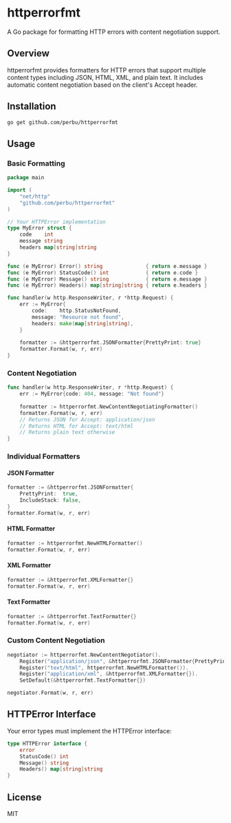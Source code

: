 # httperrorfmt

A Go package for formatting HTTP errors with content negotiation support.

## Overview

httperrorfmt provides formatters for HTTP errors that support multiple content types including JSON, HTML, XML, and plain text. It includes automatic content negotiation based on the client's Accept header.

## Installation

```bash
go get github.com/perbu/httperrorfmt
```

## Usage

### Basic Formatting

```go
package main

import (
    "net/http"
    "github.com/perbu/httperrorfmt"
)

// Your HTTPError implementation
type MyError struct {
    code    int
    message string
    headers map[string]string
}

func (e MyError) Error() string              { return e.message }
func (e MyError) StatusCode() int            { return e.code }
func (e MyError) Message() string            { return e.message }
func (e MyError) Headers() map[string]string { return e.headers }

func handler(w http.ResponseWriter, r *http.Request) {
    err := MyError{
        code:    http.StatusNotFound,
        message: "Resource not found",
        headers: make(map[string]string),
    }
    
    formatter := &httperrorfmt.JSONFormatter{PrettyPrint: true}
    formatter.Format(w, r, err)
}
```

### Content Negotiation

```go
func handler(w http.ResponseWriter, r *http.Request) {
    err := MyError{code: 404, message: "Not found"}
    
    formatter := httperrorfmt.NewContentNegotiatingFormatter()
    formatter.Format(w, r, err)
    // Returns JSON for Accept: application/json
    // Returns HTML for Accept: text/html
    // Returns plain text otherwise
}
```

### Individual Formatters

#### JSON Formatter

```go
formatter := &httperrorfmt.JSONFormatter{
    PrettyPrint:  true,
    IncludeStack: false,
}
formatter.Format(w, r, err)
```

#### HTML Formatter

```go
formatter := httperrorfmt.NewHTMLFormatter()
formatter.Format(w, r, err)
```

#### XML Formatter

```go
formatter := &httperrorfmt.XMLFormatter{}
formatter.Format(w, r, err)
```

#### Text Formatter

```go
formatter := &httperrorfmt.TextFormatter{}
formatter.Format(w, r, err)
```

### Custom Content Negotiation

```go
negotiator := httperrorfmt.NewContentNegotiator().
    Register("application/json", &httperrorfmt.JSONFormatter{PrettyPrint: true}).
    Register("text/html", httperrorfmt.NewHTMLFormatter()).
    Register("application/xml", &httperrorfmt.XMLFormatter{}).
    SetDefault(&httperrorfmt.TextFormatter{})

negotiator.Format(w, r, err)
```

## HTTPError Interface

Your error types must implement the HTTPError interface:

```go
type HTTPError interface {
    error
    StatusCode() int
    Message() string
    Headers() map[string]string
}
```

## License

MIT